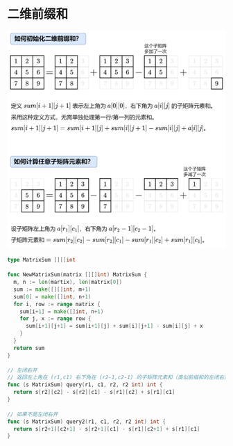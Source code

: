 # 二维前缀和

![matrix-sum.png](https://raw.githubusercontent.com/xince-fun/Picgo/main/carl/1692152740-dSPisw-matrix-sum.png)

```go
type MatrixSum [][]int

func NewMatrixSum(matrix [][]int) MatrixSum {
  m, n := len(martix), len(matrix[0])
  sum := make([][]int, m+1)
  sum[0] = make([]int, n+1)
  for i, row := range matrix {
    sum[i+1] = make([]int, n+1)
    for j, x := range row {
      sum[i+1][j+1] = sum[i+1][j] + sum[i][j+1] - sum[i][j] + x
    }
  }
  return sum
}

// 左闭右开
// 返回左上角在 (r1,c1) 右下角在 (r2-1,c2-1) 的子矩阵元素和（类似前缀和的左闭右开）
func (s MatrixSum) query(r1, c1, r2, r2 int) int {
  return s[r2][c2] - s[r2][c1] - s[r1][c2] + s[r1][c1]
}

// 如果不是左闭右开
func (s MatrixSum) query2(r1, c1, r2, r2 int) int {
  return s[r2+1][c2+1] - s[r2+1][c1] - s[r1][c2+1] + s[r1][c1]
}
```

 